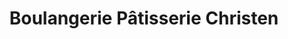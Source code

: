 ---
title: "Boulangerie Pâtisserie Christen"
url: /balschwiller/boulangerie-patisserie-christen/
shop: boulangerie
---
